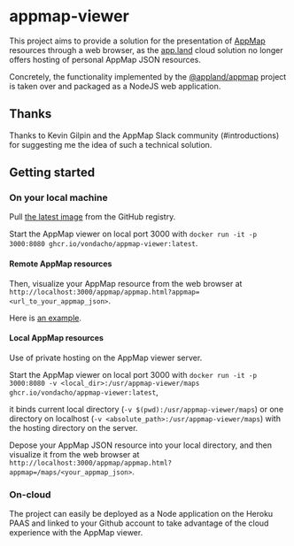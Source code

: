 # appmap-viewer
This project aims to provide a solution for the presentation of [AppMap](https://appmap.io/product) resources through a web browser, 
as the [app.land](https://app.land) cloud solution no longer offers hosting of personal AppMap JSON resources.

Concretely, the functionality implemented by the [@appland/appmap](https://www.npmjs.com/package/@appland/appmap) project is taken over 
and packaged as a NodeJS web application.

## Thanks
Thanks to Kevin Gilpin and the AppMap Slack community (#introductions) for suggesting me the idea of such a technical solution.

## Getting started

### On your local machine
Pull [the latest image](https://github.com/vondacho/appmap-viewer/pkgs/container/appmap-viewer) from the GitHub registry.

Start the AppMap viewer on local port 3000 with `docker run -it -p 3000:8080 ghcr.io/vondacho/appmap-viewer:latest`.

#### Remote AppMap resources
Then, visualize your AppMap resource from the web browser at `http://localhost:3000/appmap/appmap.html?appmap=<url_to_your_appmap_json>`.

Here is [an example](http://localhost:3000/appmap/appmap.html?appmap=https://vondacho.github.io/arch-blueprint-java/appmap/edu_obya_blueprint_customer_adapter_rest_CustomerEndpointIT_shouldCreateAndModifyAndDeleteCustomer.appmap.json).

#### Local AppMap resources
Use of private hosting on the AppMap viewer server.

Start the AppMap viewer on local port 3000 with `docker run -it -p 3000:8080 -v <local_dir>:/usr/appmap-viewer/maps ghcr.io/vondacho/appmap-viewer:latest`,

it binds current local directory (`-v $(pwd):/usr/appmap-viewer/maps`) or one directory on localhost (`-v <absolute_path>:/usr/appmap-viewer/maps`) with the hosting directory on the server.

Depose your AppMap JSON resource into your local directory, and then visualize it from the web browser at 
`http://localhost:3000/appmap/appmap.html?appmap=/maps/<your_appmap_json>`.

### On-cloud
The project can easily be deployed as a Node application on the Heroku PAAS and linked to your Github account to take advantage of the cloud experience with the AppMap viewer.
